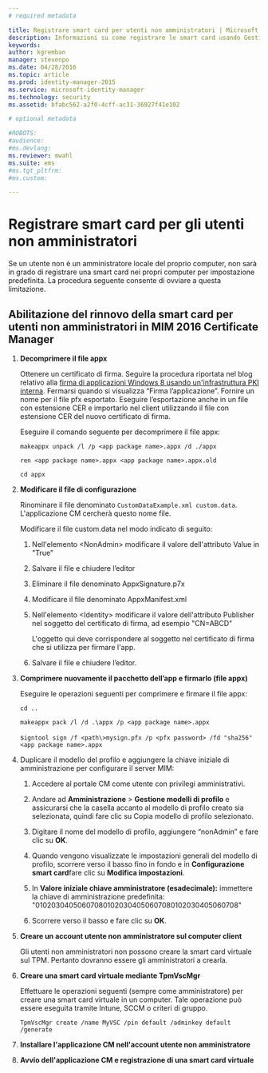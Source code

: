 ```yaml
---
# required metadata

title: Registrare smart card per utenti non amministratori | Microsoft Identity Manager
description: Informazioni su come registrare le smart card usando Gestione certificati per gli utenti che non hanno diritti di accesso con privilegi di amministratore ai propri computer.
keywords:
author: kgremban
manager: stevenpo
ms.date: 04/28/2016
ms.topic: article
ms.prod: identity-manager-2015
ms.service: microsoft-identity-manager
ms.technology: security
ms.assetid: bfabc562-a2f0-4cff-ac31-36927f41e102

# optional metadata

#ROBOTS:
#audience:
#ms.devlang:
ms.reviewer: mwahl
ms.suite: ems
#ms.tgt_pltfrm:
#ms.custom:

---
```


# Registrare smart card per gli utenti non amministratori
Se un utente non è un amministratore locale del proprio computer, non sarà in grado di registrare una smart card nei propri computer per impostazione predefinita. La procedura seguente consente di ovviare a questa limitazione.

## Abilitazione del rinnovo della smart card per utenti non amministratori in MIM 2016 Certificate Manager

1.  **Decomprimere il file appx**

    Ottenere un certificato di firma. Seguire la procedura riportata nel blog relativo alla [firma di applicazioni Windows 8 usando un'infrastruttura PKI interna](http://blogs.technet.com/b/deploymentguys/archive/2013/06/14/signing-windows-8-applications-using-an-internal-pki.aspx). Fermarsi quando si visualizza “Firma l’applicazione”. Fornire un nome per il file pfx esportato. Eseguire l’esportazione anche in un file con estensione CER e importarlo nel client utilizzando il file con estensione CER del nuovo certificato di firma.

    Eseguire il comando seguente per decomprimere il file appx:

    `makeappx unpack /l /p <app package name>.appx /d ./appx`

    `ren <app package name>.appx <app package name>.appx.old`

    `cd appx`

2.  **Modificare il file di configurazione**

    Rinominare il file denominato `CustomDataExample.xml custom.data`. L'applicazione CM cercherà questo nome file.

    Modificare il file custom.data nel modo indicato di seguito:

    1.  Nell'elemento &lt;NonAdmin&gt; modificare il valore dell'attributo Value in "True"

    2.  Salvare il file e chiudere l’editor

    3.  Eliminare il file denominato AppxSignature.p7x

    4.  Modificare il file denominato AppxManifest.xml

    5.  Nell'elemento &lt;Identity&gt; modificare il valore dell'attributo Publisher nel soggetto del certificato di firma, ad esempio "CN=ABCD"

        L'oggetto qui deve corrispondere al soggetto nel certificato di firma che si utilizza per firmare l'app.

    6.  Salvare il file e chiudere l’editor.

3.  **Comprimere nuovamente il pacchetto dell’app e firmarlo (file appx)**

    Eseguire le operazioni seguenti per comprimere e firmare il file appx:

    `cd ..`

    `makeappx pack /l /d .\appx /p <app package name>.appx`

    s`igntool sign /f <path\>mysign.pfx /p <pfx password> /fd "sha256" <app package name>.appx`

4.  Duplicare il modello del profilo e aggiungere la chiave iniziale di amministrazione per configurare il server MIM:

    1.  Accedere al portale CM come utente con privilegi amministrativi.

    2.  Andare ad **Amministrazione** &gt; **Gestione modelli di profilo** e assicurarsi che la casella accanto al modello di profilo creato sia selezionata, quindi fare clic su Copia modello di profilo selezionato.

    3.  Digitare il nome del modello di profilo, aggiungere “nonAdmin” e fare clic su **OK**.

    4.  Quando vengono visualizzate le impostazioni generali del modello di profilo, scorrere verso il basso fino in fondo e in **Configurazione smart card**fare clic su **Modifica impostazioni**.

    5.  In **Valore iniziale chiave amministratore (esadecimale):** immettere la chiave di amministrazione predefinita: "010203040506070801020304050607080102030405060708"

    6.  Scorrere verso il basso e fare clic su **OK**.

5.  **Creare un account utente non amministratore sul computer client**

    Gli utenti non amministratori non possono creare la smart card virtuale sul TPM. Pertanto dovranno essere gli amministratori a crearla.

6.  **Creare una smart card virtuale mediante TpmVscMgr**

    Effettuare le operazioni seguenti (sempre come amministratore) per creare una smart card virtuale in un computer. Tale operazione può essere eseguita tramite Intune, SCCM o criteri di gruppo.

    `TpmVscMgr create /name MyVSC /pin default /adminkey default /generate`

7.  **Installare l'applicazione CM nell'account utente non amministratore**

8.  **Avvio dell'applicazione CM e registrazione di una smart card virtuale**


<!--HONumber=Apr16_HO2-->


